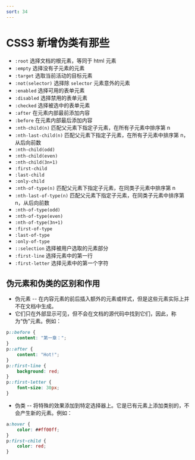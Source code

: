 ```yaml
---
sort: 34
---
```


# CSS3 新增伪类有那些

- `:root` 选择文档的根元素，等同于 html 元素
- `:empty` 选择没有子元素的元素
- `:target` 选取当前活动的目标元素
- `:not(selector)` 选择除 `selector` 元素意外的元素
- `:enabled` 选择可用的表单元素
- `:disabled` 选择禁用的表单元素
- `:checked` 选择被选中的表单元素
- `:after` 在元素内部最前添加内容
- `:before` 在元素内部最后添加内容
- `:nth-child(n)` 匹配父元素下指定子元素，在所有子元素中排序第 n
- `:nth-last-child(n)` 匹配父元素下指定子元素，在所有子元素中排序第 n，从后向前数
- `:nth-child(odd)`
- `:nth-child(even)`
- `:nth-child(3n+1)`
- `:first-child`
- `:last-child`
- `:only-child`
- `:nth-of-type(n)` 匹配父元素下指定子元素，在同类子元素中排序第 n
- `:nth-last-of-type(n)` 匹配父元素下指定子元素，在同类子元素中排序第 n，从后向前数
- `:nth-of-type(odd)`
- `:nth-of-type(even)`
- `:nth-of-type(3n+1)`
- `:first-of-type`
- `:last-of-type`
- `:only-of-type`
- `::selection` 选择被用户选取的元素部分
- `:first-line` 选择元素中的第一行
- `:first-letter` 选择元素中的第一个字符

## 伪元素和伪类的区别和作用

- 伪元素 -- 在内容元素的前后插入额外的元素或样式，但是这些元素实际上并不在文档中生成。
- 它们只在外部显示可见，但不会在文档的源代码中找到它们，因此，称为“伪”元素。例如：

```css
p::before {
	content: "第一章：";
}
p::after {
	content: "Hot!";
}
p::first-line {
	background: red;
}
p::first-letter {
	font-size: 30px;
}
```

- 伪类 -- 将特殊的效果添加到特定选择器上。它是已有元素上添加类别的，不会产生新的元素。例如：

```css
a:hover {
	color: ##ff00ff;
}
p:first-child {
	color: red;
}
```
